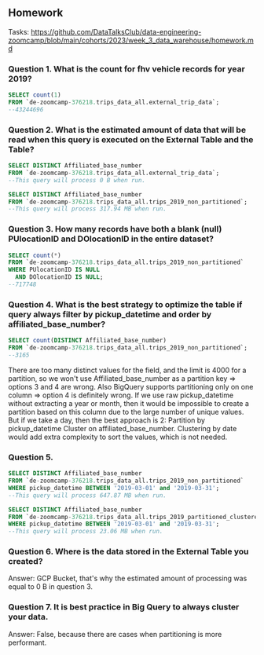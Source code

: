 ## Homework

Tasks: https://github.com/DataTalksClub/data-engineering-zoomcamp/blob/main/cohorts/2023/week_3_data_warehouse/homework.md

### Question 1. What is the count for fhv vehicle records for year 2019?

```sql
SELECT count(1)
FROM `de-zoomcamp-376218.trips_data_all.external_trip_data`;
--43244696
```

### Question 2. What is the estimated amount of data that will be read when this query is executed on the External Table and the Table?

```sql
SELECT DISTINCT Affiliated_base_number
FROM `de-zoomcamp-376218.trips_data_all.external_trip_data`;
--This query will process 0 B when run.
```

```sql
SELECT DISTINCT Affiliated_base_number
FROM `de-zoomcamp-376218.trips_data_all.trips_2019_non_partitioned`;
--This query will process 317.94 MB when run.
```

### Question 3. How many records have both a blank (null) PUlocationID and DOlocationID in the entire dataset?

```sql
SELECT count(*)
FROM `de-zoomcamp-376218.trips_data_all.trips_2019_non_partitioned`
WHERE PUlocationID IS NULL
  AND DOlocationID IS NULL;
--717748
```

### Question 4. What is the best strategy to optimize the table if query always filter by pickup_datetime and order by affiliated_base_number?

```sql
SELECT count(DISTINCT Affiliated_base_number)
FROM `de-zoomcamp-376218.trips_data_all.trips_2019_non_partitioned`;
--3165
```

There are too many distinct values for the field, and the limit is 4000 for a partition,
so we won't use Affiliated_base_number as a partition key => options 3 and 4 are wrong.
Also BigQuery supports partitioning only on one column => option 4 is definitely wrong.
If we use raw pickup_datetime without extracting a year or month, then it would be impossible
to create a partition based on this column due to the large number of unique values.
But if we take a day, then the best approach is 2: Partition by pickup_datetime Cluster on affiliated_base_number.
Clustering by date would add extra complexity to sort the values, which is not needed.

### Question 5. 

```sql
SELECT DISTINCT Affiliated_base_number
FROM `de-zoomcamp-376218.trips_data_all.trips_2019_non_partitioned`
WHERE pickup_datetime BETWEEN '2019-03-01' and '2019-03-31';
--This query will process 647.87 MB when run.
```

```sql
SELECT DISTINCT Affiliated_base_number
FROM `de-zoomcamp-376218.trips_data_all.trips_2019_partitioned_clustered`
WHERE pickup_datetime BETWEEN '2019-03-01' and '2019-03-31';
--This query will process 23.06 MB when run.
```

### Question 6. Where is the data stored in the External Table you created?

Answer: GCP Bucket, that's why the estimated amount of processing was equal to 0 B in question 3.

### Question 7. It is best practice in Big Query to always cluster your data.

Answer: False, because there are cases when partitioning is more performant.
